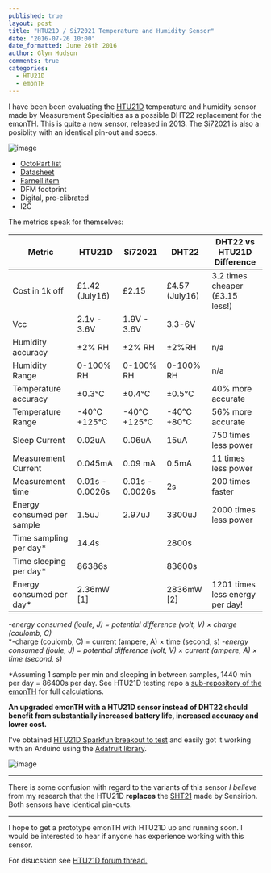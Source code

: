 ```yaml
---
published: true
layout: post
title: "HTU21D / Si72021 Temperature and Humidity Sensor"
date: "2016-07-26 10:00"
date_formatted: June 26th 2016
author: Glyn Hudson
comments: true
categories:
  - HTU21D
  - emonTH
---
```



I have been been evaluating the [HTU21D](https://octopart.com/htu21d-measurement+specialties-30374934) temperature and humidity sensor made by Measurement Specialties as a possible DHT22 replacement for the emonTH. This is quite a new sensor, released in 2013. The [Si72021](https://octopart.com/si7021-a10-gm-silicon+labs-31448011) is also a posiblity with an identical pin-out and specs.


![image]({{site.image_path}}/htu21d_1.png)

- [OctoPart list](https://octopart.com/htu21d-measurement+specialties-30374934)
- [Datasheet](http://datasheet.octopart.com/HTU21D-Measurement-Specialites-datasheet-22149496.pdf)
- [Farnell item](http://uk.farnell.com/measurement-specialties/htu21d/humidity-digital-3-rh-dfn-6/dp/2393536?CMP=GRHB-OCTOPART)
- DFM footprint
- Digital, pre-clibrated
- I2C


The metrics speak for themselves:



| Metric              | HTU21D             |Si72021| DHT22          | DHT22 vs HTU21D Difference|
| ------------- | -------------            |------------- | ------------- | ------------- |
| Cost in 1k off      | £1.42 (July16)     |£2.15|  £4.57 (July16)    | 3.2 times cheaper (£3.15 less!) |
| Vcc                 | 2.1v - 3.6V        | 1.9V - 3.6V | 3.3-6V | |
| Humidity accuracy   | ±2% RH             | ±2% RH |  ±2%RH         | n/a |
| Humidity Range      | 0-100% RH          | 0-100% RH |  0-100% RH     | n/a|
| Temperature accuracy | ±0.3°C            | ±0.4°C|  ±0.5°C        | 40% more accurate |
| Temperature Range   | -40°C +125°C       |  -40°C +125°C  |  -40°C +80°C   | 56% more accurate |
| Sleep Current       | 0.02uA             | 0.06uA |  15uA          | 750 times less power |
| Measurement Current | 0.045mA            | 0.09 mA |  0.5mA         | 11 times less power |
| Measurement time    | 0.01s - 0.0026s    | 0.01s - 0.0026s |  2s            | 200 times faster |
| Energy consumed per sample | 1.5uJ       |    2.97uJ       |    3300uJ         | 2000 times less power |
| Time sampling per day* |  14.4s          ||  2800s         | |
| Time sleeping per day* | 86386s          ||  83600s        | |
| Energy consumed per day* | 2.36mW [1]    ||  2836mW [2]    | 1201 times less energy per day!  |

*-energy consumed (joule, J) = potential difference (volt, V) × charge (coulomb, C)*  
*-charge (coulomb, C) = current (ampere, A) × time (second, s) 
*-energy consumed (joule, J)  = potential difference (volt, V) × current (ampere, A) × time (second, s)* 

<!--more-->

*Assuming 1 sample per min and sleeping in between samples, 1440 min per day = 86400s per day. See HTU21D testing repo a [sub-repository of the emonTH](https://github.com/openenergymonitor/emonTH/blob/master/sensor_test/htu21d) for full calculations.

**An upgraded emonTH with a HTU21D sensor instead of DHT22 should benefit from substantially increased battery life, increased accuracy and lower cost.**

I've obtained [HTU21D Sparkfun breakout to test](https://www.sparkfun.com/products/retired/12064) and easily got it working with an Arduino using the [Adafruit library](https://github.com/adafruit/Adafruit_HTU21DF_Library).


![image]({{site.image_path}}/htu21d_2.jpg)


***

There is some confusion with regard to the variants of this sensor *I believe* from my research that the HTU21D **replaces** the [SHT21](https://octopart.com/sht21-sensirion-19013846) made by Sensirion. Both sensors have identical pin-outs.


***

I hope to get a prototype emonTH with HTU21D up and running soon. I would be interested to hear if anyone has experience working with this sensor.



For disucssion see [HTU21D forum thread.](https://community.openenergymonitor.org/t/htu21d-temperature-and-humidity-sensor-possible-dht22-replacement/1106)
